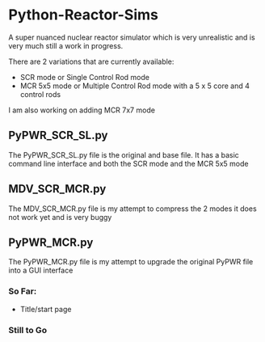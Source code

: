 # Python-Reactor-Sims
A super nuanced nuclear reactor simulator which is very unrealistic and is very much still a work in progress.


There are 2 variations that are currently available:
- SCR mode or Single Control Rod mode
- MCR 5x5 mode or Multiple Control Rod mode with a 5 x 5 core and 4 control rods

I am also working on adding MCR 7x7 mode


## PyPWR_SCR_SL.py
The PyPWR_SCR_SL.py file is the original and base file. It has a basic command line interface and both the SCR mode and the MCR 5x5 mode

## MDV_SCR_MCR.py
The MDV_SCR_MCR.py file is my attempt to compress the 2 modes it does not work yet and is very buggy

## PyPWR_MCR.py
The PyPWR_MCR.py file is my attempt to upgrade the original PyPWR file into a GUI interface

### So Far:
-  Title/start page

### Still to Go
